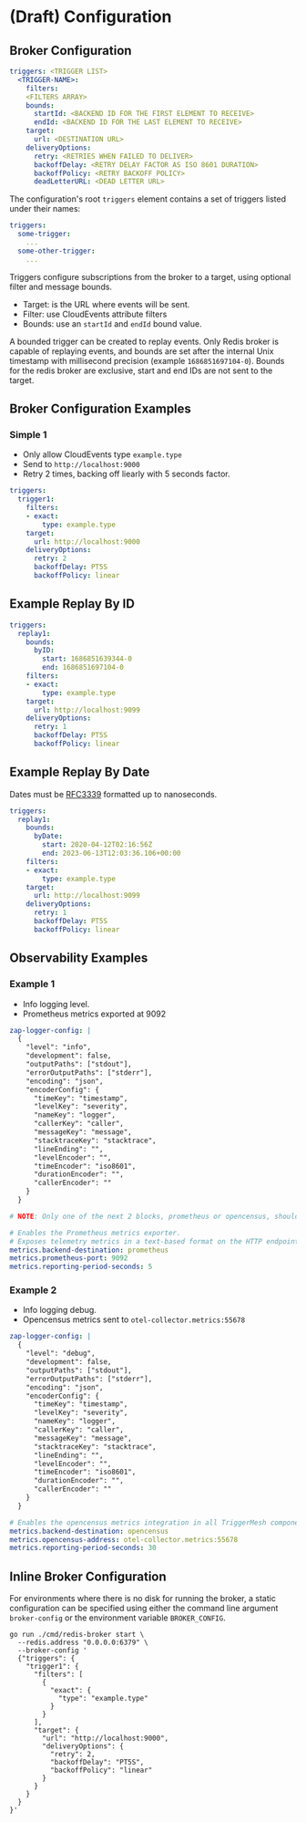 # (Draft) Configuration

## Broker Configuration

```yaml
triggers: <TRIGGER LIST>
  <TRIGGER-NAME>:
    filters:
    <FILTERS ARRAY>
    bounds:
      startId: <BACKEND ID FOR THE FIRST ELEMENT TO RECEIVE>
      endId: <BACKEND ID FOR THE LAST ELEMENT TO RECEIVE>
    target:
      url: <DESTINATION URL>
    deliveryOptions:
      retry: <RETRIES WHEN FAILED TO DELIVER>
      backoffDelay: <RETRY DELAY FACTOR AS ISO 8601 DURATION>
      backoffPolicy: <RETRY BACKOFF POLICY>
      deadLetterURL: <DEAD LETTER URL>
```

The configuration's root `triggers` element contains a set of triggers listed under their names:

```yaml
triggers:
  some-trigger:
    ...
  some-other-trigger:
    ...
```

Triggers configure subscriptions from the broker to a target, using optional filter and message bounds.

- Target: is the URL where events will be sent.
- Filter: use CloudEvents attribute filters
- Bounds: use an `startId` and `endId` bound value.

A bounded trigger can be created to replay events. Only Redis broker is capable of replaying events, and bounds are set after the internal Unix timestamp with millisecond precision (example `1686851697104-0`). Bounds for the redis broker are exclusive, start and end IDs are not sent to the target.

## Broker Configuration Examples

### Simple 1

- Only allow CloudEvents type `example.type`
- Send to `http://localhost:9000`
- Retry 2 times, backing off liearly with 5 seconds factor.

```yaml
triggers:
  trigger1:
    filters:
    - exact:
        type: example.type
    target:
      url: http://localhost:9000
    deliveryOptions:
      retry: 2
      backoffDelay: PT5S
      backoffPolicy: linear
```

## Example Replay By ID

```yaml
triggers:
  replay1:
    bounds:
      byID:
        start: 1686851639344-0
        end: 1686851697104-0
    filters:
    - exact:
        type: example.type
    target:
      url: http://localhost:9099
    deliveryOptions:
      retry: 1
      backoffDelay: PT5S
      backoffPolicy: linear
```

## Example Replay By Date

Dates must be [RFC3339](https://datatracker.ietf.org/doc/html/rfc3339) formatted up to nanoseconds.

```yaml
triggers:
  replay1:
    bounds:
      byDate:
        start: 2020-04-12T02:16:56Z
        end: 2023-06-13T12:03:36.106+00:00
    filters:
    - exact:
        type: example.type
    target:
      url: http://localhost:9099
    deliveryOptions:
      retry: 1
      backoffDelay: PT5S
      backoffPolicy: linear
```

## Observability Examples

### Example 1

- Info logging level.
- Prometheus metrics exported at 9092

```yaml
zap-logger-config: |
  {
    "level": "info",
    "development": false,
    "outputPaths": ["stdout"],
    "errorOutputPaths": ["stderr"],
    "encoding": "json",
    "encoderConfig": {
      "timeKey": "timestamp",
      "levelKey": "severity",
      "nameKey": "logger",
      "callerKey": "caller",
      "messageKey": "message",
      "stacktraceKey": "stacktrace",
      "lineEnding": "",
      "levelEncoder": "",
      "timeEncoder": "iso8601",
      "durationEncoder": "",
      "callerEncoder": ""
    }
  }

# NOTE: Only one of the next 2 blocks, prometheus or opencensus, should be informed.

# Enables the Prometheus metrics exporter.
# Exposes telemetry metrics in a text-based format on the HTTP endpoint :9092/metrics.
metrics.backend-destination: prometheus
metrics.prometheus-port: 9092
metrics.reporting-period-seconds: 5
```

### Example 2

- Info logging debug.
- Opencensus metrics sent to `otel-collector.metrics:55678`

```yaml
zap-logger-config: |
  {
    "level": "debug",
    "development": false,
    "outputPaths": ["stdout"],
    "errorOutputPaths": ["stderr"],
    "encoding": "json",
    "encoderConfig": {
      "timeKey": "timestamp",
      "levelKey": "severity",
      "nameKey": "logger",
      "callerKey": "caller",
      "messageKey": "message",
      "stacktraceKey": "stacktrace",
      "lineEnding": "",
      "levelEncoder": "",
      "timeEncoder": "iso8601",
      "durationEncoder": "",
      "callerEncoder": ""
    }
  }

# Enables the opencensus metrics integration in all TriggerMesh components.
metrics.backend-destination: opencensus
metrics.opencensus-address: otel-collector.metrics:55678
metrics.reporting-period-seconds: 30
```

## Inline Broker Configuration

For environments where there is no disk for running the broker, a static configuration can be specified using either the command line argument `broker-config` or the environment variable `BROKER_CONFIG`.

```console
go run ./cmd/redis-broker start \
  --redis.address "0.0.0.0:6379" \
  --broker-config '
  {"triggers": {
    "trigger1": {
      "filters": [
        {
          "exact": {
            "type": "example.type"
          }
        }
      ],
      "target": {
        "url": "http://localhost:9000",
        "deliveryOptions": {
          "retry": 2,
          "backoffDelay": "PT5S",
          "backoffPolicy": "linear"
        }
      }
    }
  }
}'
```
